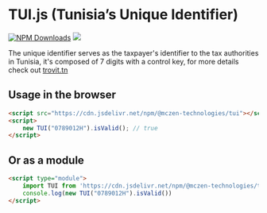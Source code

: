 # TUI.js (Tunisia’s Unique Identifier)

[![NPM Downloads](https://badgen.net/npm/dt/@mczen-technologies/tui)](https://www.npmjs.com/package/@mczen-technologies/tui) [![](https://data.jsdelivr.com/v1/package/npm/@mczen-technologies/tui/badge)](https://www.jsdelivr.com/package/npm/@mczen-technologies/tui)

The unique identifier serves as the taxpayer's identifier to the tax authorities in Tunisia, it's composed of 7 digits with a control key, for more details check out [trovit.tn](https://trovit.tn)

## Usage in the browser

```html
<script src="https://cdn.jsdelivr.net/npm/@mczen-technologies/tui"></script>
<script>
	new TUI("0789012H").isValid(); // true
</script>
```

## Or as a module

```html
<script type="module">
	import TUI from 'https://cdn.jsdelivr.net/npm/@mczen-technologies/tui/module.js/+esm';
	console.log(new TUI("0789012H").isValid())
</script>
```
